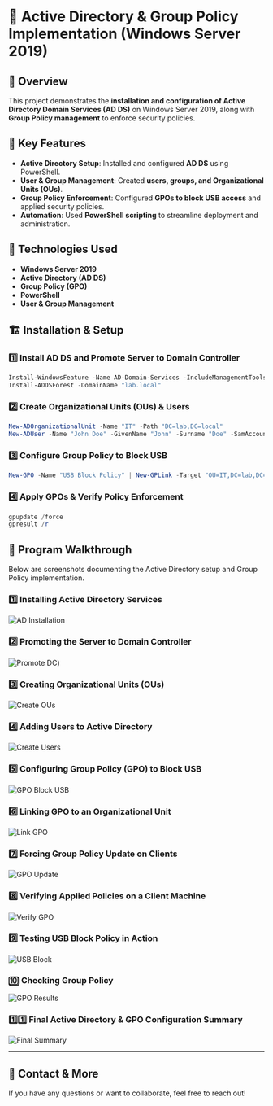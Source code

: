 # 🚀 Active Directory & Group Policy Implementation (Windows Server 2019)

## 📌 Overview
This project demonstrates the **installation and configuration of Active Directory Domain Services (AD DS)** on Windows Server 2019, along with **Group Policy management** to enforce security policies.

## 🔧 Key Features
- **Active Directory Setup**: Installed and configured **AD DS** using PowerShell.
- **User & Group Management**: Created **users, groups, and Organizational Units (OUs)**.
- **Group Policy Enforcement**: Configured **GPOs to block USB access** and applied security policies.
- **Automation**: Used **PowerShell scripting** to streamline deployment and administration.

## 📜 Technologies Used
- **Windows Server 2019**
- **Active Directory (AD DS)**
- **Group Policy (GPO)**
- **PowerShell**
- **User & Group Management**

## 🏗️ Installation & Setup
### **1️⃣ Install AD DS and Promote Server to Domain Controller**
```powershell
Install-WindowsFeature -Name AD-Domain-Services -IncludeManagementTools
Install-ADDSForest -DomainName "lab.local"
```
### **2️⃣ Create Organizational Units (OUs) & Users**
```powershell
New-ADOrganizationalUnit -Name "IT" -Path "DC=lab,DC=local"
New-ADUser -Name "John Doe" -GivenName "John" -Surname "Doe" -SamAccountName "jdoe" -UserPrincipalName "jdoe@lab.local" -Path "OU=IT,DC=lab,DC=local" -AccountPassword (ConvertTo-SecureString "Password123!" -AsPlainText -Force) -Enabled $true
```
### **3️⃣ Configure Group Policy to Block USB**
```powershell
New-GPO -Name "USB Block Policy" | New-GPLink -Target "OU=IT,DC=lab,DC=local"
```
### **4️⃣ Apply GPOs & Verify Policy Enforcement**
```powershell
gpupdate /force
gpresult /r
```

## 📸 Program Walkthrough
Below are screenshots documenting the Active Directory setup and Group Policy implementation.

### **1️⃣ Installing Active Directory Services**
![AD Installation](https://i.imgur.com/dg97xlq.png)

### **2️⃣ Promoting the Server to Domain Controller**
![Promote DC](https://i.imgur.com/didhRIR.png))

### **3️⃣ Creating Organizational Units (OUs)**
![Create OUs](https://i.imgur.com/I7of6PF.png)

### **4️⃣ Adding Users to Active Directory**
![Create Users](https://i.imgur.com/fWRunpy.png)

### **5️⃣ Configuring Group Policy (GPO) to Block USB**
![GPO Block USB](https://i.imgur.com/gksCbHP.png)

### **6️⃣ Linking GPO to an Organizational Unit**
![Link GPO](https://i.imgur.com/ahUV36V.png)

### **7️⃣ Forcing Group Policy Update on Clients**
![GPO Update](https://i.imgur.com/PGrxkNb.png)

### **8️⃣ Verifying Applied Policies on a Client Machine**
![Verify GPO](https://i.imgur.com/bq3XNnq.png)

### **9️⃣ Testing USB Block Policy in Action**
![USB Block](https://i.imgur.com/beEPVYZ.png)

### **🔟 Checking Group Policy**
![GPO Results](https://i.imgur.com/1OYr4SG.png)

### **1️⃣1️⃣ Final Active Directory & GPO Configuration Summary**
![Final Summary](https://i.imgur.com/AFrOorW.png)

---

## 📩 Contact & More
If you have any questions or want to collaborate, feel free to reach out!
